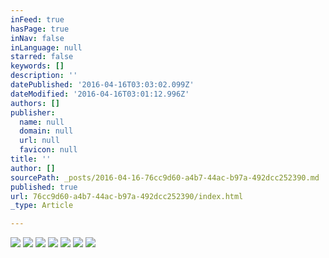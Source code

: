 ```yaml
---
inFeed: true
hasPage: true
inNav: false
inLanguage: null
starred: false
keywords: []
description: ''
datePublished: '2016-04-16T03:03:02.099Z'
dateModified: '2016-04-16T03:01:12.996Z'
authors: []
publisher:
  name: null
  domain: null
  url: null
  favicon: null
title: ''
author: []
sourcePath: _posts/2016-04-16-76cc9d60-a4b7-44ac-b97a-492dcc252390.md
published: true
url: 76cc9d60-a4b7-44ac-b97a-492dcc252390/index.html
_type: Article

---
```

![](https://the-grid-user-content.s3-us-west-2.amazonaws.com/319a4834-c694-470c-a1c5-6b9608ce9f18.jpg)
![](https://the-grid-user-content.s3-us-west-2.amazonaws.com/63080615-2ba3-4640-bdd9-85f6de024fa1.jpg)
![](https://the-grid-user-content.s3-us-west-2.amazonaws.com/4e9c8813-3bd9-4317-8daf-88f7ebb66474.jpg)
![](https://the-grid-user-content.s3-us-west-2.amazonaws.com/53929cef-3210-4db1-8db2-6d8d5d5307ca.jpg)
![](https://the-grid-user-content.s3-us-west-2.amazonaws.com/ccc47dc2-d551-4fc5-97ff-0def1a1a0520.jpg)
![](https://the-grid-user-content.s3-us-west-2.amazonaws.com/328361a0-f193-4cc0-a4e3-9246097dc34a.jpg)
![](https://the-grid-user-content.s3-us-west-2.amazonaws.com/7407a190-5ed9-445f-973d-ae32ddebc4b9.jpg)